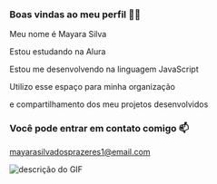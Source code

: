 ### Boas vindas ao meu perfil 💙💙

Meu nome é Mayara Silva

Estou estudando na Alura

Estou me desenvolvendo na linguagem JavaScript

Utilizo esse espaço para minha organização

e compartilhamento dos meu projetos desenvolvidos


### Você pode entrar em contato comigo 📫

mayarasilvadosprazeres1@email.com

![descrição do GIF](https://media1.tenor.com/m/s--312__jnoAAAAC/kermit-kermit-love.gif)
